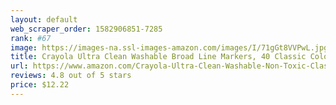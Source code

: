 ```yaml
---
layout: default 
﻿web_scraper_order: 1582906851-7285
rank: #67
image: https://images-na.ssl-images-amazon.com/images/I/71gGt8VVPwL.jpg
title: Crayola Ultra Clean Washable Broad Line Markers, 40 Classic Colors, Gift For Kids
url: https://www.amazon.com/Crayola-Ultra-Clean-Washable-Non-Toxic-Classrooms/dp/B013RQPB5C/ref=zg_mw_toys-and-games_67?_encoding=UTF8&psc=1&refRID=R42GPHP3YME7595BC2RQ
reviews: 4.8 out of 5 stars
price: $12.22 
---
```

